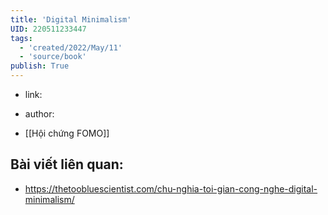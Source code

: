 ```yaml
---
title: 'Digital Minimalism'
UID: 220511233447
tags:
  - 'created/2022/May/11'
  - 'source/book'
publish: True
---
```

- link:
- author:


- [[Hội chứng FOMO]]

## Bài viết liên quan:
- https://thetoobluescientist.com/chu-nghia-toi-gian-cong-nghe-digital-minimalism/